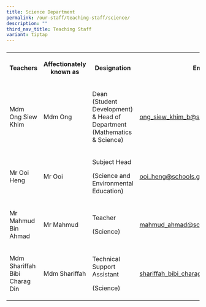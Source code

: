 ```yaml
---
title: Science Department
permalink: /our-staff/teaching-staff/science/
description: ""
third_nav_title: Teaching Staff
variant: tiptap
---
```

<h3></h3>
<table style="minWidth: 100px">
<colgroup>
<col>
<col>
<col>
<col>
</colgroup>
<tbody>
<tr>
<th rowspan="1" colspan="1">
<p>Teachers</p>
</th>
<th rowspan="1" colspan="1">
<p>Affectionately
<br>known as</p>
</th>
<th rowspan="1" colspan="1">
<p>Designation</p>
</th>
<th rowspan="1" colspan="1">
<p>Email</p>
</th>
</tr>
<tr>
<td rowspan="1" colspan="1">
<p>Mdm Ong Siew Khim</p>
</td>
<td rowspan="1" colspan="1">
<p>Mdm Ong</p>
</td>
<td rowspan="1" colspan="1">
<p>Dean (Student Development) &amp; Head of Department (Mathematics &amp;
Science)</p>
</td>
<td rowspan="1" colspan="1">
<p><a href="mailto:ong_siew_khim_b@schools.gov.sg" rel="noopener noreferrer nofollow" target="_blank">ong_siew_khim_b@schools.gov.sg</a>
</p>
</td>
</tr>
<tr>
<td rowspan="1" colspan="1">
<p>Mr Ooi Heng</p>
</td>
<td rowspan="1" colspan="1">
<p>Mr Ooi</p>
</td>
<td rowspan="1" colspan="1">
<p>Subject Head</p>
<p>(Science and Environmental Education)</p>
</td>
<td rowspan="1" colspan="1">
<p><a href="mailto:ooi_heng@schools.gov.sg" rel="noopener noreferrer nofollow" target="_blank">ooi_heng@schools.gov.sg</a>
</p>
</td>
</tr>
<tr>
<td rowspan="1" colspan="1">
<p>Mr Mahmud Bin Ahmad</p>
</td>
<td rowspan="1" colspan="1">
<p>Mr Mahmud</p>
</td>
<td rowspan="1" colspan="1">
<p>Teacher</p>
<p>(Science)</p>
</td>
<td rowspan="1" colspan="1">
<p><a href="mailto:mahmud_ahmad@schools.gov.sg" rel="noopener noreferrer nofollow" target="_blank">mahmud_ahmad@schools.gov.sg</a>
</p>
</td>
</tr>
<tr>
<td rowspan="1" colspan="1">
<p>Mdm Shariffah Bibi Charag Din</p>
</td>
<td rowspan="1" colspan="1">
<p>Mdm Shariffah</p>
</td>
<td rowspan="1" colspan="1">
<p>Technical Support Assistant</p>
<p>(Science)</p>
</td>
<td rowspan="1" colspan="1">
<p><a href="mailto:shariffah_bibi_charag_din@schools.gov.sg" rel="noopener noreferrer nofollow" target="_blank">shariffah_bibi_charag_din@schools.gov.sg</a>
</p>
</td>
</tr>
</tbody>
</table>
<h4></h4>
<p></p>